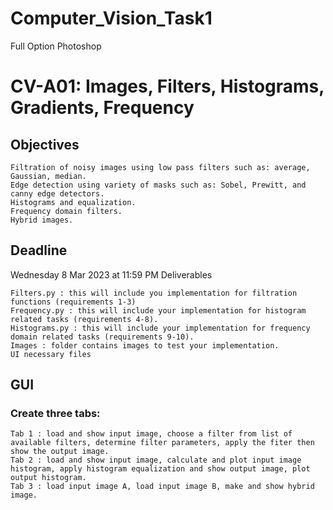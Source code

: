 # Computer_Vision_Task1
 Full Option Photoshop
# CV-A01: Images, Filters, Histograms, Gradients, Frequency
## Objectives

    Filtration of noisy images using low pass filters such as: average, Gaussian, median.
    Edge detection using variety of masks such as: Sobel, Prewitt, and canny edge detectors.
    Histograms and equalization.
    Frequency domain filters.
    Hybrid images.

## Deadline

Wednesday 8 Mar 2023 at 11:59 PM
Deliverables

    Filters.py : this will include you implementation for filtration functions (requirements 1-3)
    Frequency.py : this will include your implementation for histogram related tasks (requirements 4-8).
    Histograms.py : this will include your implementation for frequency domain related tasks (requirements 9-10).
    Images : folder contains images to test your implementation.
    UI necessary files

## GUI

### Create three tabs:

    Tab 1 : load and show input image, choose a filter from list of available filters, determine filter parameters, apply the fiter then show the output image.
    Tab 2 : load and show input image, calculate and plot input image histogram, apply histogram equalization and show output image, plot output histogram.
    Tab 3 : load input image A, load input image B, make and show hybrid image.

